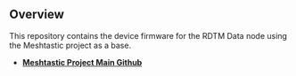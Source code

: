 ## Overview

This repository contains the device firmware for the RDTM Data node using the Meshtastic project as a base.

- **[Meshtastic Project Main Github](https://github.com/meshtastic)**


